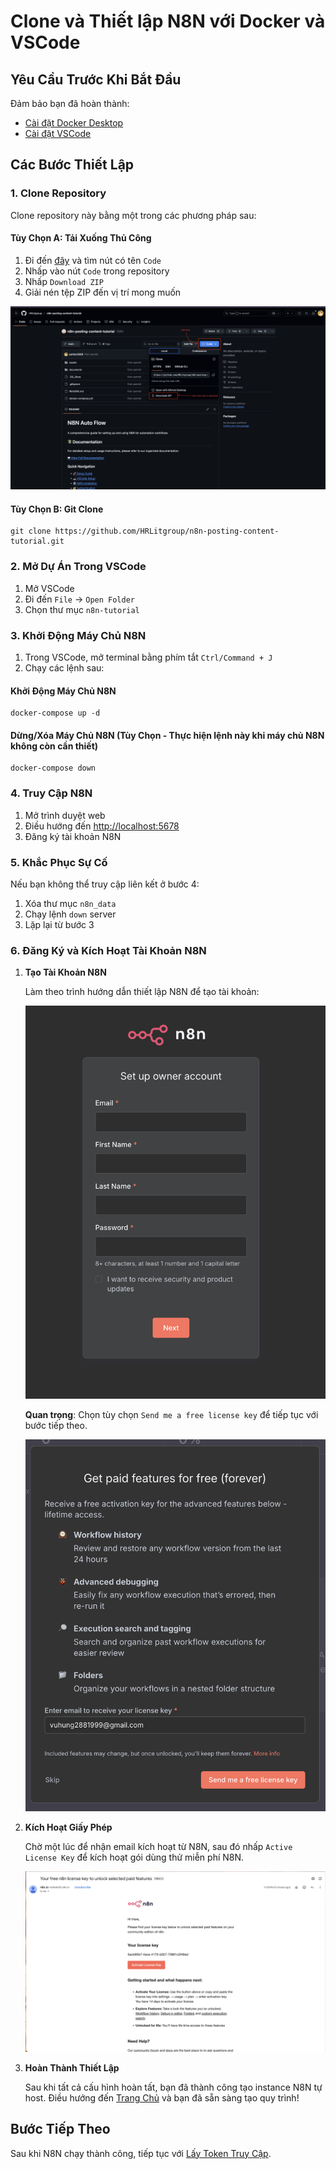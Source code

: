 # Clone và Thiết lập N8N với Docker và VSCode

## Yêu Cầu Trước Khi Bắt Đầu

Đảm bảo bạn đã hoàn thành:

- [Cài đặt Docker Desktop](../01-setup/01-docker-desktop.vi.md)
- [Cài đặt VSCode](../02-vscode/01-install-vscode.vi.md)

## Các Bước Thiết Lập

### 1. Clone Repository

Clone repository này bằng một trong các phương pháp sau:

#### Tùy Chọn A: Tải Xuống Thủ Công

1. Đi đến [đây](https://github.com/HRLitgroup/n8n-posting-content-tutorial.git) và tìm nút có tên `Code`
2. Nhấp vào nút `Code` trong repository
3. Nhấp `Download ZIP`
4. Giải nén tệp ZIP đến vị trí mong muốn

![Download repo](../../../assets/setup/clone-setup-n8n.png)

#### Tùy Chọn B: Git Clone

```shell
git clone https://github.com/HRLitgroup/n8n-posting-content-tutorial.git
```

### 2. Mở Dự Án Trong VSCode

1. Mở VSCode
2. Đi đến `File` → `Open Folder`
3. Chọn thư mục `n8n-tutorial`

### 3. Khởi Động Máy Chủ N8N

1. Trong VSCode, mở terminal bằng phím tắt `Ctrl/Command + J`
2. Chạy các lệnh sau:

#### Khởi Động Máy Chủ N8N

```shell
docker-compose up -d
```

#### Dừng/Xóa Máy Chủ N8N (Tùy Chọn - Thực hiện lệnh này khi máy chủ N8N không còn cần thiết)

```shell
docker-compose down
```

### 4. Truy Cập N8N

1. Mở trình duyệt web
2. Điều hướng đến [http://localhost:5678](http://localhost:5678)
3. Đăng ký tài khoản N8N

### 5. Khắc Phục Sự Cố

Nếu bạn không thể truy cập liên kết ở bước 4:

1. Xóa thư mục `n8n_data`
2. Chạy lệnh `down` server
3. Lặp lại từ bước 3

### 6. Đăng Ký và Kích Hoạt Tài Khoản N8N

1. **Tạo Tài Khoản N8N**

   Làm theo trình hướng dẫn thiết lập N8N để tạo tài khoản:

   ![Signup N8N](../../../assets/setup/signup-n8n.png)

   **Quan trọng**: Chọn tùy chọn `Send me a free license key` để tiếp tục với bước tiếp theo.

   ![Send activate key](../../../assets/setup/send-activate-key.png)

2. **Kích Hoạt Giấy Phép**

   Chờ một lúc để nhận email kích hoạt từ N8N, sau đó nhấp `Active License Key` để kích hoạt gói dùng thử miễn phí N8N.

   ![Active](../../../assets/setup/mail-active-n8n.png)

3. **Hoàn Thành Thiết Lập**

   Sau khi tất cả cấu hình hoàn tất, bạn đã thành công tạo instance N8N tự host. Điều hướng đến [Trang Chủ](http://localhost:5678/home/workflows) và bạn đã sẵn sàng tạo quy trình!

## Bước Tiếp Theo

Sau khi N8N chạy thành công, tiếp tục với [Lấy Token Truy Cập](../04-authentication/get-access-token.vi.md).
